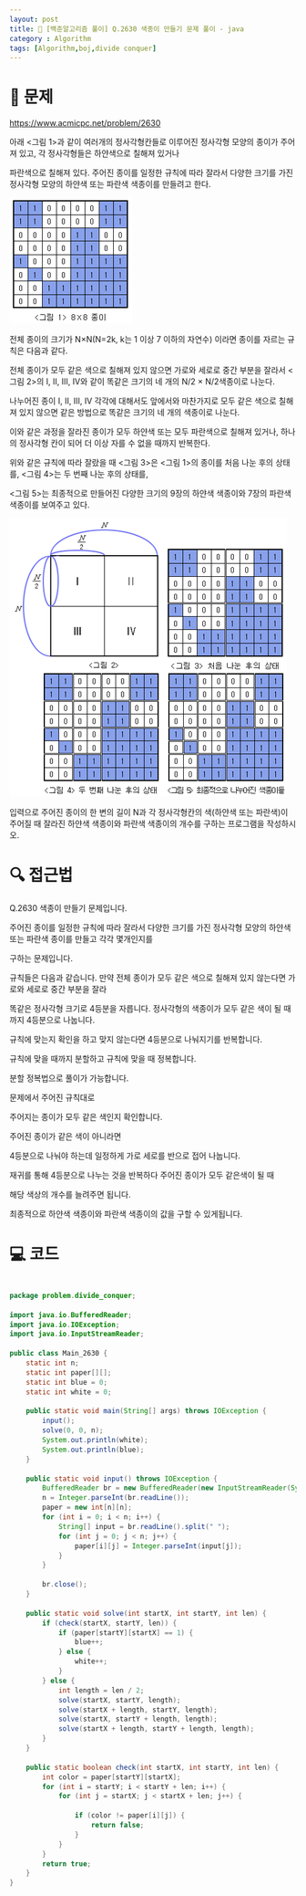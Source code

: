 ```yaml
---
layout: post
title: 📖 [백준알고리즘 풀이] Q.2630 색종이 만들기 문제 풀이 - java
category : Algorithm
tags: [Algorithm,boj,divide conquer]
---
```

# 📖 문제
https://www.acmicpc.net/problem/2630

아래 <그림 1>과 같이 여러개의 정사각형칸들로 이루어진 정사각형 모양의 종이가 주어져 있고, 각 정사각형들은 하얀색으로 칠해져 있거나

파란색으로 칠해져 있다. 주어진 종이를 일정한 규칙에 따라 잘라서 다양한 크기를 가진 정사각형 모양의 하얀색 또는 파란색 색종이를 만들려고 한다.

![그림 1](/images/2021-3-15/1.png)

전체 종이의 크기가 N×N(N=2k, k는 1 이상 7 이하의 자연수) 이라면 종이를 자르는 규칙은 다음과 같다.

전체 종이가 모두 같은 색으로 칠해져 있지 않으면 가로와 세로로 중간 부분을 잘라서 <그림 2>의 I, II, III, IV와 같이 똑같은 크기의 네 개의 N/2 × N/2색종이로 나눈다.

나누어진 종이 I, II, III, IV 각각에 대해서도 앞에서와 마찬가지로 모두 같은 색으로 칠해져 있지 않으면 같은 방법으로 똑같은 크기의 네 개의 색종이로 나눈다.

이와 같은 과정을 잘라진 종이가 모두 하얀색 또는 모두 파란색으로 칠해져 있거나, 하나의 정사각형 칸이 되어 더 이상 자를 수 없을 때까지 반복한다.

위와 같은 규칙에 따라 잘랐을 때 <그림 3>은 <그림 1>의 종이를 처음 나눈 후의 상태를, <그림 4>는 두 번째 나눈 후의 상태를,

<그림 5>는 최종적으로 만들어진 다양한 크기의 9장의 하얀색 색종이와 7장의 파란색 색종이를 보여주고 있다.

![그림 2-5 ](/images/2021-3-15/2.png)

입력으로 주어진 종이의 한 변의 길이 N과 각 정사각형칸의 색(하얀색 또는 파란색)이 주어질 때 잘라진 하얀색 색종이와 파란색 색종이의 개수를 구하는 프로그램을 작성하시오.


# 🔍 접근법

Q.2630 색종이 만들기 문제입니다.

주어진 종이를 일정한 규칙에 따라 잘라서 다양한 크기를 가진 정사각형 모양의 하얀색 또는 파란색 종이를 만들고 각각 몇개인지를

구하는 문제입니다.

규칙들은 다음과 같습니다. 만약 전체 종이가 모두 같은 색으로 칠해져 있지 않는다면 가로와 세로로 중간 부분을 잘라

똑같은 정사각형 크기로 4등분을 자릅니다. 정사각형의 색종이가 모두 같은 색이 될 때 까지 4등분으로 나눕니다.

규칙에 맞는지 확인을 하고 맞지 않는다면 4등분으로 나눠지기를 반복합니다.

규칙에 맞을 때까지 분할하고 규칙에 맞을 때 정복합니다.

분할 정복법으로 풀이가 가능합니다.

문제에서 주어진 규칙대로

주어지는 종이가 모두 같은 색인지 확인합니다.

주어진 종이가 같은 색이 아니라면 

4등분으로 나눠야 하는데 일정하게 가로 세로를 반으로 접어 나눕니다.

재귀를 통해 4등분으로 나누는 것을 반복하다 주어진 종이가 모두 같은색이 될 때

해당 색상의 개수를 늘려주면 됩니다.
  
최종적으로 하얀색 색종이와 파란색 색종이의 값을 구할 수 있게됩니다.

# 💻 코드

```java

package problem.divide_conquer;

import java.io.BufferedReader;
import java.io.IOException;
import java.io.InputStreamReader;

public class Main_2630 {
    static int n;
    static int paper[][];
    static int blue = 0;
    static int white = 0;

    public static void main(String[] args) throws IOException {
        input();
        solve(0, 0, n);
        System.out.println(white);
        System.out.println(blue);
    }

    public static void input() throws IOException {
        BufferedReader br = new BufferedReader(new InputStreamReader(System.in));
        n = Integer.parseInt(br.readLine());
        paper = new int[n][n];
        for (int i = 0; i < n; i++) {
            String[] input = br.readLine().split(" ");
            for (int j = 0; j < n; j++) {
                paper[i][j] = Integer.parseInt(input[j]);
            }
        }

        br.close();
    }

    public static void solve(int startX, int startY, int len) {
        if (check(startX, startY, len)) {
            if (paper[startY][startX] == 1) {
                blue++;
            } else {
                white++;
            }
        } else {
            int length = len / 2;
            solve(startX, startY, length);
            solve(startX + length, startY, length);
            solve(startX, startY + length, length);
            solve(startX + length, startY + length, length);
        }
    }

    public static boolean check(int startX, int startY, int len) {
        int color = paper[startY][startX];
        for (int i = startY; i < startY + len; i++) {
            for (int j = startX; j < startX + len; j++) {

                if (color != paper[i][j]) {
                    return false;
                }
            }
        }
        return true;
    }
}

```
